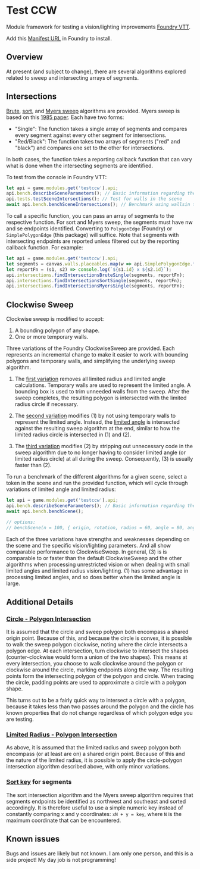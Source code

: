 # Test CCW

Module framework for testing a vision/lighting improvements [Foundry VTT](https://foundryvtt.com).

Add this [Manifest URL](https://github.com/caewok/fvtt-test-ccw/releases/latest/download/module.json) in Foundry to install.

## Overview

At present (and subject to change), there are several algorithms explored related to sweep
and intersecting arrays of segments.

## Intersections
[Brute](https://github.com/caewok/fvtt-test-ccw/blob/ad475cdf404042924dfd2231e1d7929d99b657df/scripts/IntersectionsBrute.js#L28), [sort](https://github.com/caewok/fvtt-test-ccw/blob/4884d459b81856c0308206023d2a305302dfe84b/scripts/IntersectionsSort.js#L35), and [Myers sweep](https://github.com/caewok/fvtt-test-ccw/blob/4884d459b81856c0308206023d2a305302dfe84b/scripts/IntersectionsSweepMyers.js#L75) algorithms are provided. Myers sweep is based on this [1985 paper](https://publications.mpi-cbg.de/Myers_1985_5441.pdf). Each have two forms:
- "Single": The function takes a single array of segments and compares every segment against every other segment for intersections.
- "Red/Black": The function takes two arrays of segments ("red" and "black") and compares one set to the other for intersections.

In both cases, the function takes a reporting callback function that can vary what is done when the intersecting segments are identified.

To test from the console in Foundry VTT:
```js
let api = game.modules.get('testccw').api;
api.bench.describeSceneParameters(); // Basic information regarding the scene.
api.tests.testSceneIntersections(); // Test for walls in the scene
await api.bench.benchSceneIntersections(); // Benchmark using wallsin the scene
```

To call a specific function, you can pass an array of segments to the respective function. For sort and Myers sweep, the segments must have nw and se endpoints identified. Converting to `PolygonEdge` (Foundry) or `SimplePolygonEdge` (this package) will suffice. Note that segments with intersecting endpoints are reported unless filtered out by the reporting callback function. For example:
```js
let api = game.modules.get('testccw').api;
let segments = canvas.walls.placeables.map(w => api.SimplePolygonEdge.fromWall(w));
let reportFn = (s1, s2) => console.log(`${s1.id} x ${s2.id}`);
api.intersections.findIntersectionsBruteSingle(segments, reportFn);
api.intersections.findIntersectionsSortSingle(segments, reportFn);
api.intersections.findIntersectionsMyersSingle(segments, reportFn);
```

## Clockwise Sweep
Clockwise sweep is modified to accept:
1. A bounding polygon of any shape.
2. One or more temporary walls.

Three variations of the Foundry ClockwiseSweep are provided. Each represents an incremental change to make it easier to work with bounding polygons and temporary walls, and simplifying the underlying sweep algorithm.
1. The [first variation](https://github.com/caewok/fvtt-test-ccw/blob/master/scripts/MyClockwiseSweepPolygon.js) removes all limited radius and limited angle calculations. Temporary walls are used to represent the limited angle. A bounding box is used to trim unneeded walls from the sweep. After the sweep completes, the resulting polygon is intersected with the limited radius circle if necessary.

2. The [second variation](https://github.com/caewok/fvtt-test-ccw/blob/master/scripts/MyClockwiseSweepPolygon2.js) modifies (1) by not using temporary walls to represent the limited angle. Instead, the [limited angle](https://github.com/caewok/fvtt-test-ccw/blob/master/scripts/LimitedAngle.js) is intersected against the resulting sweep algorithm at the end, similar to how the limited radius circle is intersected in (1) and (2).

3. The [third variation](https://github.com/caewok/fvtt-test-ccw/blob/master/scripts/MyClockwiseSweepPolygon3.js) modifies (2) by stripping out unnecessary code in the sweep algorithm due to no longer having to consider limited angle (or limited radius circle) at all during the sweep. Consequently, (3) is usually faster than (2).

To run a benchmark of the different algorithms for a given scene, select a token in the scene and run the provided function, which will cycle through variations of limited angle and limited radius:
```js
let api = game.modules.get('testccw').api;
api.bench.describeSceneParameters(); // Basic information regarding the scene.
await api.bench.benchScene();

// options:
// benchScene(n = 100, { origin, rotation, radius = 60, angle = 80, angle2 = 280 }
```

Each of the three variations have strengths and weaknesses depending on the scene and the specific vision/lighting parameters. And all show comparable performance to ClockwiseSweep. In general, (3) is is comparable to or faster than the default ClockwiseSweep and the other algorithms when processing unrestricted vision or when dealing with small limited angles and limited radius vision/lighting. (1) has some advantage in processing limited angles, and so does better when the limited angle is large.

## Additional Details

### [Circle - Polygon Intersection](https://github.com/caewok/fvtt-test-ccw/blob/master/scripts/CirclePolygonCombine.js)
It is assumed that the circle and sweep polygon both encompass a shared origin point. Because of this, and because the circle is convex, it is possible to walk the sweep polygon clockwise, noting where the circle intersects a polygon edge. At each intersection, turn clockwise to intersect the shapes (counter-clockwise would form a union of the two shapes). This means at every intersection, you choose to walk clockwise around the polygon or clockwise around the circle, marking endpoints along the way. The resulting points form the intersecting polygon of the polygon and circle. When tracing the circle, padding points are used to approximate a circle with a polygon shape.

This turns out to be a fairly quick way to intersect a circle with a polygon, because it takes less than two passes around the polygon and the circle has known properties that do not change regardless of which polygon edge you are testing.

### [Limited Radius - Polygon Intersection](https://github.com/caewok/fvtt-test-ccw/blob/4884d459b81856c0308206023d2a305302dfe84b/scripts/LimitedAngle.js#L412)
As above, it is assumed that the limited radius and sweep polygon both encompass (or at least are on) a shared origin point. Because of this and the nature of the limited radius, it is possible to apply the circle-polygon intersection algorithm described above, with only minor variations.

### [Sort key](https://github.com/caewok/fvtt-test-ccw/blob/4884d459b81856c0308206023d2a305302dfe84b/scripts/SimplePolygonEdge.js#L169) for segments
The sort intersection algorithm and the Myers sweep algorithm requires that segments endpoints be identified as northwest and southeast and sorted accordingly. It is therefore useful to use a simple numeric key instead of constantly comparing x and y coordinates: `xN + y = key`, where `N` is the maximum coordinate that can be encountered.

## Known issues

Bugs and issues are likely but not known. I am only one person, and this is a side project! My day job is not programming!

